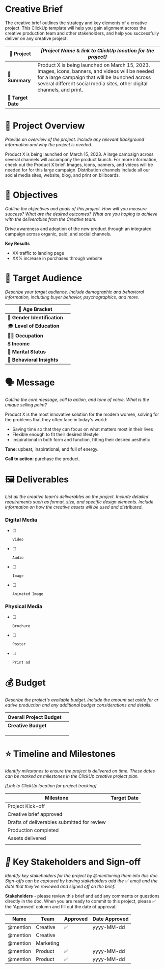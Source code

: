 # Creative Brief

The creative brief outlines the strategy and key elements of a creative project. This ClickUp template will help you gain alignment across the creative production team and other stakeholders, and help you successfully deliver on any creative project.

  

| 🔗 **Project** | _\[Project Name & link to ClickUp location for the project\]_ |
| ---| --- |
| 📝 **Summary** | Product X is being launched on March 15, 2023. Images, icons, banners, and videos will be needed for a large campaign that will be launched across several different social media sites, other digital channels, and print. |
| 📆 **Target Date** |  |

  

# 📌 Project Overview

_Provide an overview of the project. Include any relevant background information and why the project is needed._

Product X is being launched on March 15, 2023. A large campaign across several channels will accompany the product launch. For more information, check out the Product X brief. Images, icons, banners, and videos will be needed for for this large campaign. Distribution channels include all our social media sites, website, blog, and print on billboards.

  

# 🎯 Objectives

_Outline the objectives and goals of this project. How will you measure success? What are the desired outcomes? What are you hoping to achieve with the deliverables from the Creative team._

Drive awareness and adoption of the new product through an integrated campaign across organic, paid, and social channels.

  

**Key Results**

*   XX traffic to landing page
*   XX% increase in purchases through website

  

# 👥 Target Audience

_Describe your target audience. Include demographic and behavioral information, including buyer behavior, psychographics, and more._

  

| 🔢 **Age Bracket** |  |
| ---| --- |
| 🚻 **Gender Identification** |  |
| 🎓 **Level of Education** |  |
| 👨‍🏫 **Occupation** |  |
| 💲 **Income** |  |
| 💍 **Marital Status** |  |
| **🧠 Behavioral Insights** |  |

  

# 🗣️ Message

_Outline the core message, call to action, and tone of voice. What is the unique selling point?_

Product X is the most innovative solution for the modern women, solving for the problems that they often face in today's world:

*   Saving time so that they can focus on what matters most in their lives
*   Flexible enough to fit their desired lifestyle
*   Inspirational in both form and function, fitting their desired aesthetic

  

**Tone**: upbeat, inspirational, and full of energy.

**Call to action**: purchase the product.

  

  

# 🖼️ Deliverables

_List all the creative team's deliverables on the project. Include detailed requirements such as format, size, and specific design elements. Include information on how the creative assets will be used and distributed._

  

### Digital Media

- [ ]     Video
- [ ]     Audio
- [ ]     Image
- [ ]     Animated Image

### Physical Media

- [ ]     Brochure
- [ ]     Poster
- [ ]     Print ad

  

  

# 💰 Budget

_Describe the project's available budget. Include the amount set aside for creative production and any additional budget considerations and details._

| **Overall Project Budget** |  |
| ---| --- |
| **Creative Budget** |  |
|  |  |
|  |  |
|  |  |

  

# ⭐️ Timeline and Milestones

_Identify milestones to ensure the project is delivered on time. These dates can be marked as milestones in the ClickUp creative project plan._

_\[Link to ClickUp location for project tracking\]_

| **Milestone** | **Target Date** |
| ---| --- |
| Project Kick-off |  |
| Creative brief approved |  |
| Drafts of deliverables submitted for review |  |
| Production completed |  |
| Assets delivered |  |
|  |  |

  

# _🤝_ Key Stakeholders and Sign-off

_Identify key stakeholders for the project by @mentioning them into this doc. Sign-offs can be captured by having stakeholders add the_ ✅ _emoji and the date that they've reviewed and signed off on the brief._

  

**Stakeholders** - please review this brief and add any comments or questions directly in the doc. When you are ready to commit to this project, please ✅ the 'Approved' column and fill out the date of approval.

| **Name** | **Team** | **Approved** | **Date Approved** |
| ---| ---| ---| --- |
| @mention | Creative | ✅ | yyyy-MM-dd |
| @mention | Creative |  |  |
| @mention | Marketing |  |  |
| @mention | Product | ✅ | yyyy-MM-dd |
| @mention | Product | ✅ | yyyy-MM-dd |